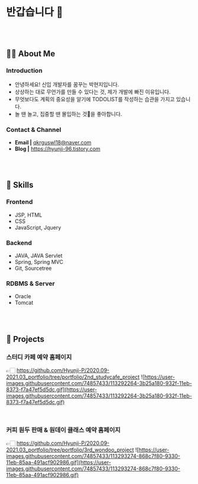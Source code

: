 # 반갑습니다 👋

</br>
</br>

## 👩🏻 About Me

### Introduction

- 안녕하세요! 신입 개발자를 꿈꾸는 박현지입니다.
- 상상하는 대로 무언가를 만들 수 있다는 것, 제가 개발에 빠진 이유입니다. 
- 무엇보다도 계획의 중요성을 알기에 TODOLIST를 작성하는 습관을 가지고 있습니다. 
- 놀 땐 놀고, 집중할 땐 몰입하는 것👀을 좋아합니다. 

### Contact & Channel 

- <b>Email |</b> qkrguswl18@naver.com
- <b>Blog |</b> https://hyunji-96.tistory.com

<br/>
<br/>

## 🔨 Skills
### Frontend
- JSP, HTML
- CSS
- JavaScript, Jquery
### Backend 
- JAVA, JAVA Servlet
- Spring, Spring MVC
- Git, Sourcetree
### RDBMS & Server
- Oracle 
- Tomcat

<br/>
<br/>


## 🚴 Projects
### 스터디 카페 예약 홈페이지 
👉🏻 https://github.com/Hyunji-P/2020.09-2021.03_portfolio/tree/portfolio/2nd_studycafe_project
![https://user-images.githubusercontent.com/74857433/113292264-3b25a180-932f-11eb-8373-f7a47ef5d5dc.gif](https://user-images.githubusercontent.com/74857433/113292264-3b25a180-932f-11eb-8373-f7a47ef5d5dc.gif)

</br>

### 커피 원두 판매 & 원데이 클래스 예약 홈페이지 
👉🏻 https://github.com/Hyunji-P/2020.09-2021.03_portfolio/tree/portfolio/3rd_wondoo_project 
![https://user-images.githubusercontent.com/74857433/113293274-868c7f80-9330-11eb-85aa-491acf902986.gif](https://user-images.githubusercontent.com/74857433/113293274-868c7f80-9330-11eb-85aa-491acf902986.gif)
